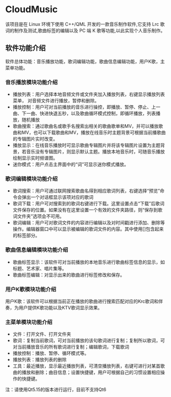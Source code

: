 # CloudMusic
该项目是在 Linux 环境下使用 C++/QML 开发的一款音乐制作软件,它支持 Lrc 歌词的制作及测试,歌曲标签的编辑以及 PC 端 K 歌等功能,以此实现个人音乐制作。
## 软件功能介绍
软件总体功能：音乐播放功能，歌词编辑功能，歌曲信息编辑功能，用户K歌，主菜单功能。

### 音乐播放模块功能介绍
- 播放列表：用户选择本地音频文件或文件夹加入播放列表，右键显示播放列表菜单，
对音频文件进行播放，暂停和删除。
- 播放控制：用户可对当前播放的音乐进行操控，即播放、暂停、停止、上一曲、下一曲、快进快退五秒，以及歌曲循环模式控制，即循环播放，列表播放，随机播放
- 歌曲搜索：通过歌曲名或歌手名搜索出相关的歌曲歌单和MV，并可以播放歌曲和MV，也可以下载歌曲和MV，播放在线音乐时主题背景可根据当前播歌曲的专辑图片实时改变。
- 播放显示：在线音乐播放时可显示歌曲专辑图片并将该专辑图片设置为主题背景，若音乐没有专辑图片，则显示默认主题。播放本地音乐时，可随音乐播放绘制显示实时频谱图。
- 迷你模式：用户点击主界面中的“词”可显示迷你模式播放。

### 歌词编辑模块功能介绍
- 歌词搜索：用户可通过联网搜索歌曲名得到相应歌词列表，右键选择“预览”命令会弹出一个对话框显示该项对应的歌词
- 歌词下载：用户可对搜索到的歌词右键进行下载。这里设置点击“下载”后歌词文件保存的位置。如果没有在这里设置一个有效的文件夹路径，则“保存到歌词文件夹”选项会不可用。
- 歌词编辑：用户可对歌词文件的内容进行编辑以及对时间戳进行添加、删除等操作。编辑器窗口中可以显示被编辑的歌词文件的内容。其中使用[]包含起来的标签部分。

### 歌曲信息编辑模块功能介绍 
- 歌曲标签显示：该软件可对当前播放的本地音乐进行歌曲标签信息的显示，如标题、艺术家、唱片集等。
- 歌曲标签编辑：对显示出来的歌曲进行标签修改和保存。

### 用户K歌模块功能介绍 
用户K歌：该软件可以根据当前正在播放的歌曲进行搜索匹配对应的Krc歌词和伴奏，为用户提供K歌功能以及KTV歌词显示效果。

### 主菜单模块功能介绍
- 文件：打开文件、打开文件夹
- 歌词：复制当前歌词，可对当前播放的该句歌词进行复制；复制所以歌词，可对当前播放音乐的所有歌词进行复制；编辑歌词，下载歌词
- 播放控制：播放、暂停、循环模式等。
- 播放列表：播放列表的删除
- 工具：最近播放，显示最近播放列表，可清空播放列表，右键可进行对某首歌曲的播放和删除；曲目信息；设置快捷键，用户可根据自己的习惯设置相应操作的快捷键。

注：请使用Qt5.15的版本进行运行，目前不支持Qt6
